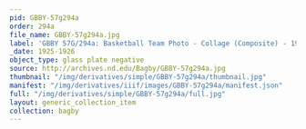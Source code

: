 ```yaml
---
pid: GBBY-57g294a
order: 294a
file_name: GBBY-57g294a.jpg
label: 'GBBY 57G/294a: Basketball Team Photo - Collage (Composite) - 1925-1926'
_date: 1925-1926
object_type: glass plate negative
source: http://archives.nd.edu/Bagby/GBBY-57g294a.jpg
thumbnail: "/img/derivatives/simple/GBBY-57g294a/thumbnail.jpg"
manifest: "/img/derivatives/iiif/images/GBBY-57g294a/manifest.json"
full: "/img/derivatives/simple/GBBY-57g294a/full.jpg"
layout: generic_collection_item
collection: bagby
---
```

